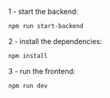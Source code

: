 1 - start the backend:

```bash
npm run start-backend
```

2 - install the dependencies:

```bash
npm install
```

3 - run the frontend:

```bash
npm run dev
```
